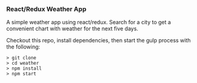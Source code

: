 ### React/Redux Weather App

A simple weather app using react/redux. Search for a city to get a convenient chart with weather for the next five days.

Checkout this repo, install dependencies, then start the gulp process with the following:

```
> git clone
> cd weather
> npm install
> npm start

```
